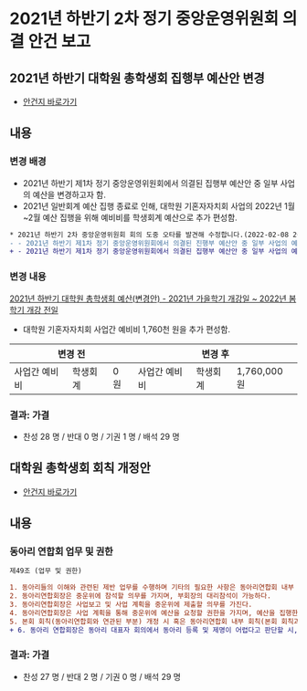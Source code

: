 2021년 하반기 2차 정기 중앙운영위원회 의결 안건 보고
==
## 2021년 하반기 대학원 총학생회 집행부 예산안 변경
- [안건지 바로가기](/2021-2H-2nd-CMC/의결안건/2021년-하반기-대학원-총학생회-집행부-예산안-변경.md)

## 내용

### 변경 배경

- 2021년 하반기 제1차 정기 중앙운영위원회에서 의결된 집행부 예산안 중 일부 사업의 예산을 변경하고자 함.
- 2021년 일반회계 예산 집행 종료로 인해, 대학원 기혼자자치회 사업의 2022년 1월\~2월 예산 집행을 위해 예비비를 학생회계 예산으로 추가 편성함. 

```diff
* 2021년 하반기 2차 중앙운영위원회 회의 도중 오타를 발견해 수정합니다.(2022-02-08 20:30) 
- - 2021년 하반기 제1차 정기 중앙운영위원회에서 의결된 진행부 예산안 중 일부 사업의 예산을 변경하고자 함.
+ - 2021년 하반기 제1차 정기 중앙운영위원회에서 의결된 집행부 예산안 중 일부 사업의 예산을 변경하고자 함.
```

### 변경 내용 

[2021년 하반기 대학원 총학생회 예산(변경안) - 2021년 가을학기 개강일 ~ 2022년 봄학기 개강 전일](https://github.com/kaistgsa/CMCM/blob/main/2021-2H-2nd-CMC/resources/2021년_하반기_대학원_총학생회_예산(변경안)_2021년_가을학기_개강일_2022년_봄학기_.pdf)


- 대학원 기혼자자치회 사업간 예비비 1,760천 원을 추가 편성함.
    
 <table>
<thead>
  <tr>
    <th colspan="3">변경 전</th>
    <th colspan="3">변경 후</th>
  </tr>
</thead>
<tbody>
  <tr>
    <td colspan="1">사업간 예비비</td>
    <td colspan="1">학생회계</td>
    <td colspan="1">0 원</td>
    <td colspan="1">사업간 예비비</td>
    <td colspan="1">학생회계</td>
    <td colspan="1">1,760,000 원</td>
  
  </tbody>
</table>

### 결과: 가결
- 찬성 28 명 / 반대 0 명 / 기권 1 명 / 배석 29 명

## 대학원 총학생회 회칙 개정안
- [안건지 바로가기](/2021-2H-2nd-CMC/의결안건/대학원-총학생회-회칙-개정안.md)

## 내용
### 동아리 연합회 업무 및 권한
```diff
제49조 (업무 및 권한)

1. 동아리들의 이해와 관련된 제반 업무를 수행하며 기타의 필요한 사항은 동아리연합회 내부 회칙으로 정한다.
2. 동아리연합회장은 중운위에 참석할 의무를 가지며, 부회장의 대리참석이 가능하다.
3. 동아리연합회장은 사업보고 및 사업 계획을 중운위에 제출할 의무를 가진다.
4. 동아리연합회장은 사업 계획을 통해 중운위에 예산을 요청할 권한을 가지며, 예산을 집행한 결산 결과는 다음 중운위에 보고하여야 한다. 결산 결과에 대한 감사는 대학원 총학생회가 담당한다.
5. 본회 회칙(동아리연합회와 연관된 부분) 개정 시 혹은 동아리연합회 내부 회칙(본회 회칙과 연관된 부분) 개정 시에는, 대학원 총학생회장과 대학원 동아리연합회장이 동등한 지위 하에 합의가 이루어진 내용을 중운위에 안건으로 상정할 수 있다.
+ 6. 동아리 연합회장은 동아리 대표자 회의에서 동아리 등록 및 제명이 어렵다고 판단할 시, 등록 및 제명 여부를 중운위에 안건을 상정하여 결정할 수 있다.
```

### 결과: 가결
- 찬성 27 명 / 반대 2 명 / 기권 0 명 / 배석 29 명